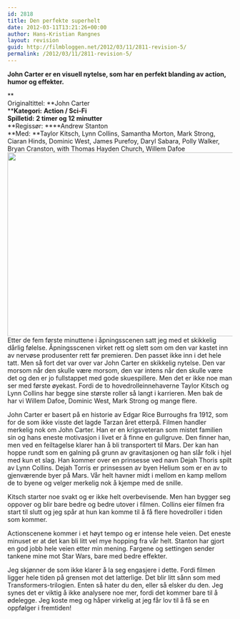 ```yaml
---
id: 2818
title: Den perfekte superhelt
date: 2012-03-11T13:21:26+00:00
author: Hans-Kristian Rangnes
layout: revision
guid: http://filmbloggen.net/2012/03/11/2811-revision-5/
permalink: /2012/03/11/2811-revision-5/
---
```

**John Carter er en visuell nytelse, som har en perfekt blanding av action, humor og effekter.**<!--more-->

**  
Originaltittel: **John Carter  
****Kategori:** **Action / Sci-Fi**  
**Spilletid:** **2 timer og 12 minutter**  
**Regissør: ****Andrew Stanton  
**Med: **Taylor Kitsch, Lynn Collins, Samantha Morton, Mark Strong, Ciaran Hinds, Dominic West, James Purefoy, Daryl Sabara, Polly Walker, Bryan Cranston, with Thomas Hayden Church, Willem Dafoe  
<a href="http://filmbloggen.net/2012/03/10/den-perfekte-superhelt/taylor-kitsch/" rel="attachment wp-att-2812"><img class="alignnone size-large wp-image-2812" src="http://filmbloggen.net/wp-content/uploads//2012/03/john-carter-620x412.jpg" alt="" width="620" height="412" /></a>  
Etter de fem første minuttene i åpningsscenen satt jeg med et skikkelig dårlig følelse. Åpningsscenen virket rett og slett som om den var kastet inn av nervøse produsenter rett før premieren. Den passet ikke inn i det hele tatt. Men så fort det var over var John Carter en skikkelig nytelse. Den var morsom når den skulle være morsom, den var intens når den skulle være det og den er jo fullstappet med gode skuespillere. Men det er ikke noe man ser med første øyekast. Fordi de to hovedrolleinnehaverne Taylor Kitsch og Lynn Collins har begge sine største roller så langt i karrieren. Men bak de har vi Willem Dafoe, Dominic West, Mark Strong og mange flere.

John Carter er basert på en historie av Edgar Rice Burroughs fra 1912, som for de som ikke visste det lagde Tarzan året etterpå. Filmen handler merkelig nok om John Carter. Han er en krigsveteran som mistet familien sin og hans eneste motivasjon i livet er å finne en gullgruve. Den finner han, men ved en feiltagelse klarer han å bli transportert til Mars. Der kan han hoppe rundt som en galning på grunn av gravitasjonen og han slår folk i hjel med kun et slag. Han kommer over en prinsesse ved navn Dejah Thoris spilt av Lynn Collins. Dejah Torris er prinsessen av byen Helium som er en av to gjenværende byer på Mars. Vår helt havner midt i mellom en kamp mellom de to byene og velger merkelig nok å kjempe med de snille.

Kitsch starter noe svakt og er ikke helt overbevisende. Men han bygger seg oppover og blir bare bedre og bedre utover i filmen. Collins eier filmen fra start til slutt og jeg spår at hun kan komme til å få flere hovedroller i tiden som kommer.

Actionscenene kommer i et høyt tempo og er intense hele veien. Det eneste minuset er at det kan bli litt vel mye hopping fra vår helt. Stanton har gjort en god jobb hele veien etter min mening. Fargene og settingen sender tankene mine mot Star Wars, bare med bedre effekter.

Jeg skjønner de som ikke klarer å la seg engasjere i dette. Fordi filmen ligger hele tiden på grensen mot det latterlige. Det blir litt sånn som med Transformers-trilogien. Enten så hater du den, eller så elsker du den. Jeg synes det er viktig å ikke analysere noe mer, fordi det kommer bare til å ødelegge. Jeg koste meg og håper virkelig at jeg får lov til å få se en oppfølger i fremtiden!